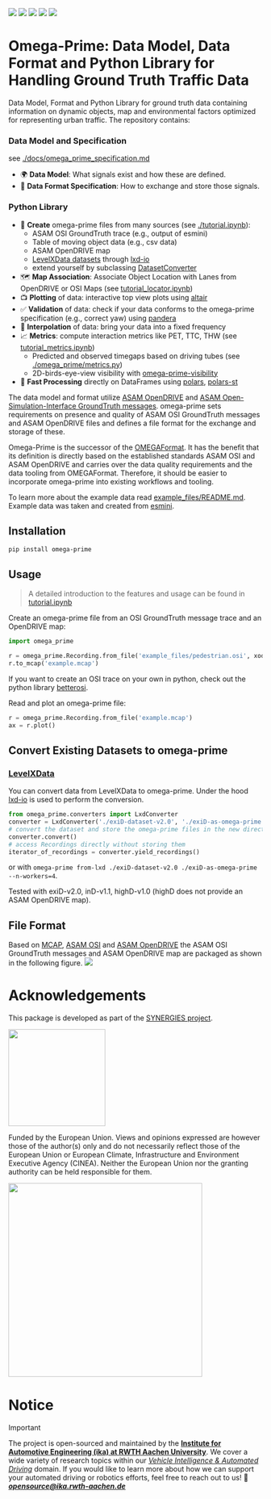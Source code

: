 
[![](https://img.shields.io/badge/license-MPL%202.0-blue.svg)](https://github.com/ika-rwth-aachen/omega-prime/blob/master/LICENSE) 
[![](https://img.shields.io/pypi/v/omega-prime.svg)](https://pypi.python.org/pypi/omega-prime)
[![](https://github.com/ika-rwth-aachen/omega-prime/workflows/CI/badge.svg)](https://github.com/ika-rwth-aachen/omega-prime/actions)
[![](https://img.shields.io/pypi/pyversions/omega-prime.svg)](https://pypi.python.org/pypi/omega-prime/)
[![](https://img.shields.io/github/issues-raw/ika-rwth-aachen/omega-prime.svg)](https://github.com/ika-rwth-aachen/omega-prime/issues)


# Omega-Prime: Data Model, Data Format and Python Library for Handling Ground Truth Traffic Data 

Data Model, Format and Python Library for ground truth data containing information on dynamic objects, map and environmental factors optimized for representing urban traffic. The repository contains:
### Data Model and Specification
see [./docs/omega_prime_specification.md](https://github.com/ika-rwth-aachen/omega-prime/tree/main/docs/omega_prime_specification.md)

- 🌍 **Data Model**: What signals exist and how these are defined.
- 🧾 **Data Format Specification**: How to exchange and store those signals.

### Python Library
  - 🔨 **Create** omega-prime files from many sources (see [./tutorial.ipynb](https://github.com/ika-rwth-aachen/omega-prime/blob/main/tutorial.ipynb)):
      - ASAM OSI GroundTruth trace (e.g., output of esmini)
      - Table of moving object data (e.g., csv data)
      - ASAM OpenDRIVE map
      - [LevelXData datasets](https://levelxdata.com/) through [lxd-io](https://github.com/lenvt/lxd-io)
      - extend yourself by subclassing [DatasetConverter](omega_prime/converters/converter.py)
  - 🗺️ **Map Association**: Associate Object Location with Lanes from OpenDRIVE or OSI Maps (see [tutorial_locator.ipynb](https://github.com/ika-rwth-aachen/omega-prime/tree/main/tutorial_locatory.ipynb))
  - 📺 **Plotting** of data: interactive top view plots using [altair](https://altair-viz.github.io/)
  - ✅ **Validation** of data: check if your data conforms to the omega-prime specification (e.g., correct yaw) using [pandera](https://pandera.readthedocs.io/en/stable/)
  - 📐 **Interpolation** of data: bring your data into a fixed frequency
  - 📈 **Metrics**: compute interaction metrics like PET, TTC, THW (see [tutorial_metrics.ipynb](https://github.com/ika-rwth-aachen/omega-prime/tree/main/tutorial_metrics.ipynb))
    - Predicted and observed timegaps based on driving tubes (see [./omega_prime/metrics.py](https://github.com/ika-rwth-aachen/omega-prime/blob/main/omega_prime/metrics.py))
    - 2D-birds-eye-view visibility with [omega-prime-visibility](https://github.com/ika-rwth-aachen/omega-prime-visibility)
  - 🚀 **Fast Processing** directly on DataFrames using [polars](https://pola.rs/), [polars-st](https://oreilles.github.io/polars-st/)

The data model and format utilize [ASAM OpenDRIVE](https://publications.pages.asam.net/standards/ASAM_OpenDRIVE/ASAM_OpenDRIVE_Specification/latest/specification/index.html#) and [ASAM Open-Simulation-Interface GroundTruth messages](https://opensimulationinterface.github.io/osi-antora-generator/asamosi/V3.7.0/specification/index.html). omega-prime sets requirements on presence and quality of ASAM OSI GroundTruth messages and ASAM OpenDRIVE files and defines a file format for the exchange and storage of these.

Omega-Prime is the successor of the [OMEGAFormat](https://github.com/ika-rwth-aachen/omega_format). It has the benefit that its definition is directly based on the established standards ASAM OSI and ASAM OpenDRIVE and carries over the data quality requirements and the data tooling from OMEGAFormat. Therefore, it should be easier to incorporate omega-prime into existing workflows and tooling. 

To learn more about the example data read [example_files/README.md](https://github.com/ika-rwth-aachen/omega-prime/blob/main/example_files/README.md). Example data was taken and created from [esmini](https://github.com/esmini/esmini).

## Installation
`pip install omega-prime`

## Usage
> A detailed introduction to the features and usage can be found in [tutorial.ipynb](https://github.com/ika-rwth-aachen/omega-prime/blob/main/tutorial.ipynb)

Create an omega-prime file from an OSI GroundTruth message trace and an OpenDRIVE map:
```python
import omega_prime

r = omega_prime.Recording.from_file('example_files/pedestrian.osi', xodr_path='example_files/fabriksgatan.xodr')
r.to_mcap('example.mcap')
```

If you want to create an OSI trace on your own in python, check out the python library [betterosi](https://github.com/ika-rwth-aachen/betterosi).

Read and plot an omega-prime file:

<!--pytest-codeblocks:cont-->
```python
r = omega_prime.Recording.from_file('example.mcap')
ax = r.plot()
```
## Convert Existing Datasets to omega-prime
### [LevelXData](https://levelxdata.com/)
You can convert data from LevelXData to omega-prime. Under the hood [lxd-io](https://github.com/lenvt/lxd-io) is used to perform the conversion.

<!--pytest.mark.skip-->
```python
from omega_prime.converters import LxdConverter
converter = LxdConverter('./exiD-dataset-v2.0', './exiD-as-omega-prime', n_workers=4)
# convert the dataset and store the omega-prime files in the new directory
converter.convert()
# access Recordings directly without storing them
iterator_of_recordings = converter.yield_recordings()
```

or with `omega-prime from-lxd ./exiD-dataset-v2.0 ./exiD-as-omega-prime --n-workers=4`.

Tested with exiD-v2.0, inD-v1.1, highD-v1.0 (highD does not provide an ASAM OpenDRIVE map).

## File Format
Based on [MCAP](https://mcap.dev/), [ASAM OSI](https://opensimulationinterface.github.io/osi-antora-generator/asamosi/latest/specification/index.html) and [ASAM OpenDRIVE](https://publications.pages.asam.net/standards/ASAM_OpenDRIVE/ASAM_OpenDRIVE_Specification/latest/specification/index.html#) the ASAM OSI GroundTruth messages and ASAM OpenDRIVE map are packaged as shown in the following figure.
![](https://github.com/ika-rwth-aachen/omega-prime/blob/main/omega_specification.svg)


# Acknowledgements

This package is developed as part of the [SYNERGIES project](https://synergies-ccam.eu).

<img src="https://raw.githubusercontent.com/ika-rwth-aachen/omega-prime/refs/heads/main/docs/synergies.svg"
style="width:2in" />



Funded by the European Union. Views and opinions expressed are however those of the author(s) only and do not necessarily reflect those of the European Union or European Climate, Infrastructure and Environment Executive Agency (CINEA). Neither the European Union nor the granting authority can be held responsible for them. 

<img src="https://raw.githubusercontent.com/ika-rwth-aachen/omega-prime/refs/heads/main/docs/funded_by_eu.svg"
style="width:4in" />

# Notice

> [!IMPORTANT]
> The project is open-sourced and maintained by the [**Institute for Automotive Engineering (ika) at RWTH Aachen University**](https://www.ika.rwth-aachen.de/).
> We cover a wide variety of research topics within our [*Vehicle Intelligence & Automated Driving*](https://www.ika.rwth-aachen.de/en/competences/fields-of-research/vehicle-intelligence-automated-driving.html) domain.
> If you would like to learn more about how we can support your automated driving or robotics efforts, feel free to reach out to us!
> :email: ***opensource@ika.rwth-aachen.de***